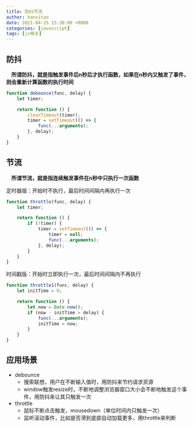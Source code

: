 ```yaml
---
title: 防抖节流
author: hanxitao
date: 2021-04-25 15:30:00 +0800
categories: [javascript]
tags: [js相关]
---
```


## 防抖
&#8195;**所谓防抖，就是指触发事件后n秒后才执行函数，如果在n秒内又触发了事件，则会重新计算函数的执行时间**
```javascript
function debounce(func, delay) {
    let timer;

    return function () {
        clearTimeout(timer);
        timer = setTimeout(() => {
            func(...arguments);
        }, delay);
    }
}
```

## 节流
&#8195;**所谓节流，就是指连续触发事件在n秒中只执行一次函数**

定时器版：开始时不执行，最后时间间隔内再执行一次
```javascript
function throttle(func, delay) {
    let timer;

    return function () {
        if (!timer) {
            timer = setTimeout(() => {
                timer = null;
                func(...arguments);
            }, delay);
        }
    }
}
```

时间戳版：开始时立即执行一次，最后时间间隔内不再执行
```javascript
function throttle1(func, delay) {
    let initTime = 0;

    return function () {
        let now = Date.now();
        if (now - initTime > delay) {
            func(...arguments);
            initTime = now;
        }
    }
}
```

## 应用场景
- debounce
  - 搜索联想，用户在不断输入值时，用防抖来节约请求资源
  - window触发resize时，不断地调整浏览器窗口大小会不断地触发这个事件，用防抖来让其只触发一次
- throttle
  - 鼠标不断点击触发，mousedown（单位时间内只触发一次）
  - 监听滚动事件，比如是否滑到底部自动加载更多，用throttle来判断